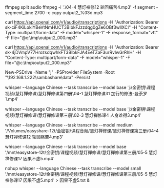 
ffmpeg split audio
  ffmpeg -i  '.\04-4 慧灯禅修12 轮回痛苦4.mp3' -f segment -segment_time 2700 -c copy output2_%03d.mp3


  curl https://api.openai.com/v1/audio/transcriptions   -H "Authorization: Bearer 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"   -H "Content-Type: multipart/form-data"   -F model="whisper-1" -F response_format="vtt"  -F file="@c:\\tmp\\output2_000.mp3"

  curl https://api.openai.com/v1/audio/transcriptions   -H "Authorization: Bearer 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"   -H "Content-Type: multipart/form-data"   -F model="whisper-1"   -F file="@c:\\tmp\\output2_000.mp3"

New-PSDrive -Name "j" -PSProvider FileSystem -Root "\\192.168.1.222\sambashare\data" -Persist

  whisper --language Chinese --task transcribe --model base 'j:\金密钥\课程视频\慧灯禅修课\慧灯禅修课第四册\04-1 慧灯禅修课31 加行的修法-曼荼罗1.mp4'

  whisper --language Chinese --task transcribe --model base 'j:\金密钥\课程视频\慧灯禅修课\慧灯禅修课第三册\02-3 慧灯禅修课4 人身难得3.mp4'

  whisper --language Chinese --task transcribe --model medium '/Volumes/easyshare-12t/金密钥/课程音频/慧灯禅修课/慧灯禅修课第三册/04-4 慧灯禅修课12 轮回痛苦4.mp3'

  whisper --language Chinese --task transcribe --model base '/mnt/easystore-12t/金密钥/课程视频/慧灯禅修课/慧灯禅修课第三册/05-5 慧灯禅修课17 因果不虚5.mp4'

  nohup whisper --language Chinese --task transcribe --model small '/mnt/easystore-12t/金密钥/课程视频/慧灯禅修课/慧灯禅修课第三册/05-5 慧灯禅修课17 因果不虚5.mp4' > 因果不虚5.txt &